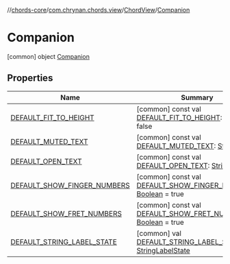 //[chords-core](../../../../index.md)/[com.chrynan.chords.view](../../index.md)/[ChordView](../index.md)/[Companion](index.md)



# Companion  
 [common] object [Companion](index.md)   


## Properties  
  
|  Name |  Summary | 
|---|---|
| <a name="com.chrynan.chords.view/ChordView.Companion/DEFAULT_FIT_TO_HEIGHT/#/PointingToDeclaration/"></a>[DEFAULT_FIT_TO_HEIGHT](-d-e-f-a-u-l-t_-f-i-t_-t-o_-h-e-i-g-h-t.md)| <a name="com.chrynan.chords.view/ChordView.Companion/DEFAULT_FIT_TO_HEIGHT/#/PointingToDeclaration/"></a> [common] const val [DEFAULT_FIT_TO_HEIGHT](-d-e-f-a-u-l-t_-f-i-t_-t-o_-h-e-i-g-h-t.md): [Boolean](https://kotlinlang.org/api/latest/jvm/stdlib/kotlin/-boolean/index.html) = false   <br>|
| <a name="com.chrynan.chords.view/ChordView.Companion/DEFAULT_MUTED_TEXT/#/PointingToDeclaration/"></a>[DEFAULT_MUTED_TEXT](-d-e-f-a-u-l-t_-m-u-t-e-d_-t-e-x-t.md)| <a name="com.chrynan.chords.view/ChordView.Companion/DEFAULT_MUTED_TEXT/#/PointingToDeclaration/"></a> [common] const val [DEFAULT_MUTED_TEXT](-d-e-f-a-u-l-t_-m-u-t-e-d_-t-e-x-t.md): [String](https://kotlinlang.org/api/latest/jvm/stdlib/kotlin/-string/index.html)   <br>|
| <a name="com.chrynan.chords.view/ChordView.Companion/DEFAULT_OPEN_TEXT/#/PointingToDeclaration/"></a>[DEFAULT_OPEN_TEXT](-d-e-f-a-u-l-t_-o-p-e-n_-t-e-x-t.md)| <a name="com.chrynan.chords.view/ChordView.Companion/DEFAULT_OPEN_TEXT/#/PointingToDeclaration/"></a> [common] const val [DEFAULT_OPEN_TEXT](-d-e-f-a-u-l-t_-o-p-e-n_-t-e-x-t.md): [String](https://kotlinlang.org/api/latest/jvm/stdlib/kotlin/-string/index.html)   <br>|
| <a name="com.chrynan.chords.view/ChordView.Companion/DEFAULT_SHOW_FINGER_NUMBERS/#/PointingToDeclaration/"></a>[DEFAULT_SHOW_FINGER_NUMBERS](-d-e-f-a-u-l-t_-s-h-o-w_-f-i-n-g-e-r_-n-u-m-b-e-r-s.md)| <a name="com.chrynan.chords.view/ChordView.Companion/DEFAULT_SHOW_FINGER_NUMBERS/#/PointingToDeclaration/"></a> [common] const val [DEFAULT_SHOW_FINGER_NUMBERS](-d-e-f-a-u-l-t_-s-h-o-w_-f-i-n-g-e-r_-n-u-m-b-e-r-s.md): [Boolean](https://kotlinlang.org/api/latest/jvm/stdlib/kotlin/-boolean/index.html) = true   <br>|
| <a name="com.chrynan.chords.view/ChordView.Companion/DEFAULT_SHOW_FRET_NUMBERS/#/PointingToDeclaration/"></a>[DEFAULT_SHOW_FRET_NUMBERS](-d-e-f-a-u-l-t_-s-h-o-w_-f-r-e-t_-n-u-m-b-e-r-s.md)| <a name="com.chrynan.chords.view/ChordView.Companion/DEFAULT_SHOW_FRET_NUMBERS/#/PointingToDeclaration/"></a> [common] const val [DEFAULT_SHOW_FRET_NUMBERS](-d-e-f-a-u-l-t_-s-h-o-w_-f-r-e-t_-n-u-m-b-e-r-s.md): [Boolean](https://kotlinlang.org/api/latest/jvm/stdlib/kotlin/-boolean/index.html) = true   <br>|
| <a name="com.chrynan.chords.view/ChordView.Companion/DEFAULT_STRING_LABEL_STATE/#/PointingToDeclaration/"></a>[DEFAULT_STRING_LABEL_STATE](-d-e-f-a-u-l-t_-s-t-r-i-n-g_-l-a-b-e-l_-s-t-a-t-e.md)| <a name="com.chrynan.chords.view/ChordView.Companion/DEFAULT_STRING_LABEL_STATE/#/PointingToDeclaration/"></a> [common] val [DEFAULT_STRING_LABEL_STATE](-d-e-f-a-u-l-t_-s-t-r-i-n-g_-l-a-b-e-l_-s-t-a-t-e.md): [StringLabelState](../../../com.chrynan.chords.model/-string-label-state/index.md)   <br>|

